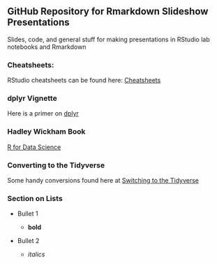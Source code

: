 GitHub Repository for Rmarkdown Slideshow Presentations
-----------
Slides, code, and general stuff for making presentations
in RStudio lab notebooks and Rmarkdown


### Cheatsheets:
RStudio cheatsheets can be found here: [Cheatsheets](https://www.rstudio.com/resources/cheatsheets/)


### dplyr Vignette
Here is a primer on [dplyr](https://cran.r-project.org/web/packages/dplyr/vignettes/dplyr.html)


### Hadley Wickham Book
[R for Data Science](http://r4ds.had.co.nz/)


### Converting to the Tidyverse
Some handy conversions found here at [Switching to the Tidyverse](http://www.significantdigits.org/2017/10/switching-from-base-r-to-tidyverse/)


### Section on Lists

* Bullet 1
  + **bold**

* Bullet 2
  + *italics*


